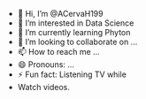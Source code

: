 - 👋 Hi, I’m @ACervaH199
- 👀 I’m interested in Data Science
- 🌱 I’m currently learning Phyton 
- 💞️ I’m looking to collaborate on ...
- 📫 How to reach me ...
- 😄 Pronouns: ...
- ⚡ Fun fact: Listening TV while
-    Watch videos.

<!---
ACervaH199/ACervaH199 is a ✨ special ✨ repository because its `README.md` (this file) appears on your GitHub profile.
You can click the Preview link to take a look at your changes.
--->
